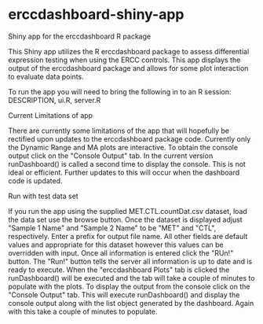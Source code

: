 # erccdashboard-shiny-app
Shiny app for the erccdashboard R package

This Shiny app utilizes the R erccdashboard package to assess differential expression testing when using the ERCC controls. This app displays the output of the erccdashboard package and allows for some plot interaction to evaluate data points.

To run the app you will need to bring the following in to an R session:  DESCRIPTION,  ui.R,  server.R 

Current Limitations of app 

There are currently some limitations of the app that will hopefully be rectified upon updates to the erccdashboard package code. Currently only the Dynamic Range and MA plots are interactive. To obtain the console output click on the "Console Output" tab. In the current version runDashboard() is called a second time to display the console. This is not ideal or efficient. Further updates to this will occur when the dashboard code is updated. 

Run with test data set 

If you run the app using the supplied MET.CTL.countDat.csv dataset, load the data set use the browse button. Once the dataset is displayed adjust "Sample 1 Name" and "Sample 2 Name" to be "MET" and "CTL", respectively. Enter a prefix for output file name. All other fields are default values and appropriate for this dataset however this values can be overridden with input. Once all information is entered click the "RUn!" button. The "Run!" button tells the server all information is up to date and is ready to execute.  When the "erccdashboard Plots" tab is clicked the runDashboard() will be executed and the tab will take a couple of minutes to populate with the plots. To display the output from the console click on the "Console Output" tab. This will execute runDashboard() and display the console output along with the list object generated by the dashboard. Again with this take a couple of minutes to populate.
